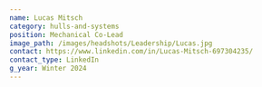 ```yaml
---
name: Lucas Mitsch
category: hulls-and-systems
position: Mechanical Co-Lead
image_path: /images/headshots/Leadership/Lucas.jpg
contact: https://www.linkedin.com/in/Lucas-Mitsch-697304235/
contact_type: LinkedIn
g_year: Winter 2024
---
```

